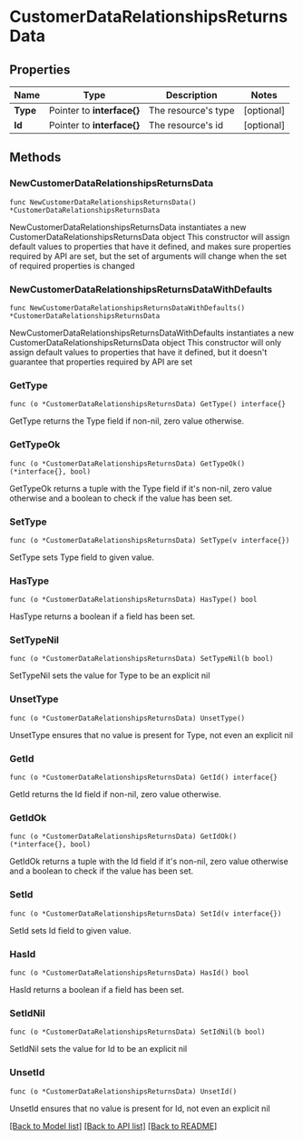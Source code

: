 # CustomerDataRelationshipsReturnsData

## Properties

Name | Type | Description | Notes
------------ | ------------- | ------------- | -------------
**Type** | Pointer to **interface{}** | The resource&#39;s type | [optional] 
**Id** | Pointer to **interface{}** | The resource&#39;s id | [optional] 

## Methods

### NewCustomerDataRelationshipsReturnsData

`func NewCustomerDataRelationshipsReturnsData() *CustomerDataRelationshipsReturnsData`

NewCustomerDataRelationshipsReturnsData instantiates a new CustomerDataRelationshipsReturnsData object
This constructor will assign default values to properties that have it defined,
and makes sure properties required by API are set, but the set of arguments
will change when the set of required properties is changed

### NewCustomerDataRelationshipsReturnsDataWithDefaults

`func NewCustomerDataRelationshipsReturnsDataWithDefaults() *CustomerDataRelationshipsReturnsData`

NewCustomerDataRelationshipsReturnsDataWithDefaults instantiates a new CustomerDataRelationshipsReturnsData object
This constructor will only assign default values to properties that have it defined,
but it doesn't guarantee that properties required by API are set

### GetType

`func (o *CustomerDataRelationshipsReturnsData) GetType() interface{}`

GetType returns the Type field if non-nil, zero value otherwise.

### GetTypeOk

`func (o *CustomerDataRelationshipsReturnsData) GetTypeOk() (*interface{}, bool)`

GetTypeOk returns a tuple with the Type field if it's non-nil, zero value otherwise
and a boolean to check if the value has been set.

### SetType

`func (o *CustomerDataRelationshipsReturnsData) SetType(v interface{})`

SetType sets Type field to given value.

### HasType

`func (o *CustomerDataRelationshipsReturnsData) HasType() bool`

HasType returns a boolean if a field has been set.

### SetTypeNil

`func (o *CustomerDataRelationshipsReturnsData) SetTypeNil(b bool)`

 SetTypeNil sets the value for Type to be an explicit nil

### UnsetType
`func (o *CustomerDataRelationshipsReturnsData) UnsetType()`

UnsetType ensures that no value is present for Type, not even an explicit nil
### GetId

`func (o *CustomerDataRelationshipsReturnsData) GetId() interface{}`

GetId returns the Id field if non-nil, zero value otherwise.

### GetIdOk

`func (o *CustomerDataRelationshipsReturnsData) GetIdOk() (*interface{}, bool)`

GetIdOk returns a tuple with the Id field if it's non-nil, zero value otherwise
and a boolean to check if the value has been set.

### SetId

`func (o *CustomerDataRelationshipsReturnsData) SetId(v interface{})`

SetId sets Id field to given value.

### HasId

`func (o *CustomerDataRelationshipsReturnsData) HasId() bool`

HasId returns a boolean if a field has been set.

### SetIdNil

`func (o *CustomerDataRelationshipsReturnsData) SetIdNil(b bool)`

 SetIdNil sets the value for Id to be an explicit nil

### UnsetId
`func (o *CustomerDataRelationshipsReturnsData) UnsetId()`

UnsetId ensures that no value is present for Id, not even an explicit nil

[[Back to Model list]](../README.md#documentation-for-models) [[Back to API list]](../README.md#documentation-for-api-endpoints) [[Back to README]](../README.md)


